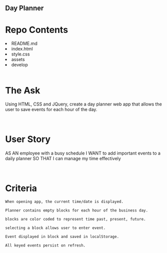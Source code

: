 ## Day Planner

# Repo Contents

<li>README.md</li>
<li>index.html</li>
<li>style.css</li>
<li>assets</li>
<li>develop</li>

<br />

# The Ask

Using HTML, CSS and JQuery, create a day planner web app that allows the user to save events for each hour of the day.

<br />

# User Story

AS AN employee with a busy schedule
I WANT to add important events to a daily planner
SO THAT I can manage my time effectively

<br />

# Criteria

```
When opening app, the current time/date is displayed.

Planner contains empty blocks for each hour of the business day.

blocks are color coded to represent time past, present, future.

selecting a block allows user to enter event.

Event displayed in block and saved in localStorage.

All keyed events persist on refresh.
```

<br />
